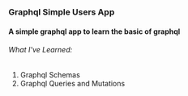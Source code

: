 ### Graphql Simple Users App

#### A simple graphql app to learn the basic of graphql

###### What I've Learned:

1. Graphql Schemas
1. Graphql Queries and Mutations
